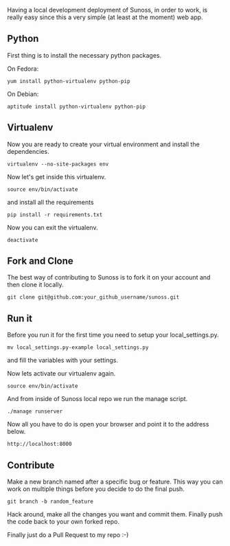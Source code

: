 Having a local development deployment of Sunoss, in order to work, is really easy since this a very simple (at least at the moment) web app.

## Python

First thing is to install the necessary python packages.

On Fedora:

`yum install python-virtualenv python-pip`

On Debian:

`aptitude install python-virtualenv python-pip`

## Virtualenv

Now you are ready to create your virtual environment and install the dependencies.

`virtualenv --no-site-packages env`

Now let's get inside this virtualenv.

`source env/bin/activate`

and install all the requirements

`pip install -r requirements.txt`

Now you can exit the virtualenv.

`deactivate`

## Fork and Clone

The best way of contributing to Sunoss is to fork it on your account and then clone it locally.

`git clone git@github.com:your_github_username/sunoss.git`

## Run it

Before you run it for the first time you need to setup your local_settings.py.

`mv local_settings.py-example local_settings.py`

and fill the variables with your settings.

Now lets activate our virtualenv again.

`source env/bin/activate`

And from inside of Sunoss local repo we run the manage script.

`./manage runserver`

Now all you have to do is open your browser and point it to the address below.

`http://localhost:8000`

## Contribute

Make a new branch named after a specific bug or feature. This way you can work on multiple things before you decide to do the final push.

`git branch -b random_feature`

Hack around, make all the changes you want and commit them. Finally push the code back to your own forked repo.

Finally just do a Pull Request to my repo :-)


